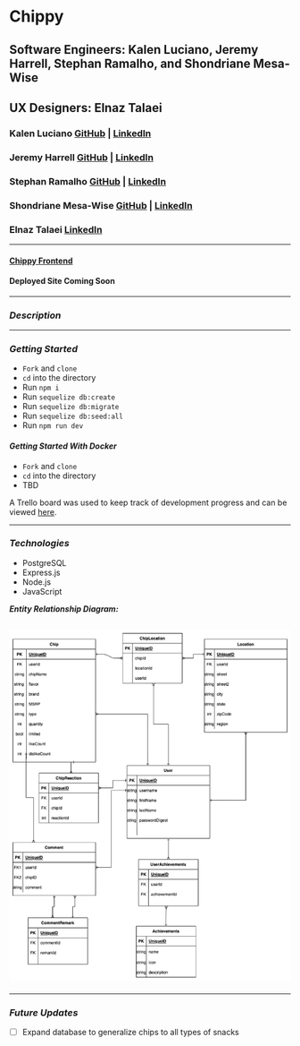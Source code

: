 # Chippy

## Software Engineers: Kalen Luciano, Jeremy Harrell, Stephan Ramalho, and Shondriane Mesa-Wise

## UX Designers: Elnaz Talaei

### Kalen Luciano [GitHub](https://github.com/kalenluciano) | [LinkedIn](https://www.linkedin.com/in/kalenluciano/)

### Jeremy Harrell [GitHub](https://github.com/wolfy1313) | [LinkedIn](https://www.linkedin.com/in/jeremy-harrell-softwareengineer/)

### Stephan Ramalho [GitHub](https://github.com/sramalho94) | [LinkedIn](https://www.linkedin.com/in/stephan-ramalho/)

### Shondriane Mesa-Wise [GitHub](https://github.com/shondriane) | [LinkedIn](https://www.linkedin.com/in/shondriane-mesa-wise/)

### Elnaz Talaei [LinkedIn](https://www.linkedin.com/in/elnaz-talaei/)

---

#### [Chippy Frontend](https://github.com/sramalho94/chippy_frontend)

#### Deployed Site Coming Soon

---

### **_Description_**

---

### **_Getting Started_**

-   `Fork` and `clone`
-   `cd` into the directory
-   Run `npm i`
-   Run `sequelize db:create`
-   Run `sequelize db:migrate`
-   Run `sequelize db:seed:all`
-   Run `npm run dev`

#### **_Getting Started With Docker_**

-   `Fork` and `clone`
-   `cd` into the directory
-   TBD

A Trello board was used to keep track of development progress and can be viewed [here](https://trello.com/b/aYr3FtOC/ksj-project).

---

### **_Technologies_**

-   PostgreSQL
-   Express.js
-   Node.js
-   JavaScript

**_Entity Relationship Diagram:_**

## ![Entity Relationship Diagram](./assets/chippy-ERD.drawio.png)

---

### **_Future Updates_**

-   [ ] Expand database to generalize chips to all types of snacks
